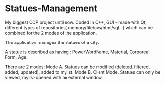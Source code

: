 # Statues-Management
My biggest OOP project until now. Coded in C++, GUI - made with Qt, different types of repositories( memory/file/cvs/html/sql..  ) which can be combined for the 2 modes of the application.

The application manages the statues of a city.

A statue is described as having : PowerWordName, Material, Corporeal Form, Age.

There are 2 modes: Mode A. Statues can be modified (deleted, filtered, added, updated), added to mylist.
                   Mode B. Client Mode. Statues can only be viewed, mylist-opened with an external window. 
